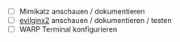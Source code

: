 - [ ] Mimikatz anschauen / dokumentieren
- [ ] [evilginx2](https://github.com/kgretzky/evilginx) anschauen / dokumentieren / testen
- [ ] WARP Terminal konfigurieren